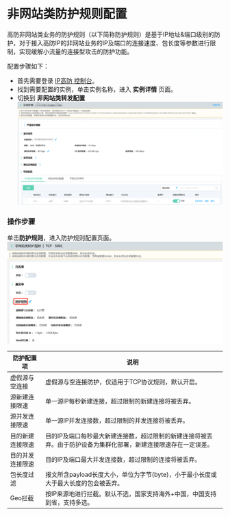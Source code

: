 # 非网站类防护规则配置
高防非网站类业务的防护规则（以下简称防护规则）是基于IP地址&端口级别的防护，对于接入高防IP的非网站业务的IP及端口的连接速度、包长度等参数进行限制，实现缓解小流量的连接型攻击的防护功能。

配置步骤如下：

- 首先需要登录 [IP高防 控制台](https://ip-anti-console.jdcloud.com/instancelist)。
- 找到需要配置的实例，单击实例名称，进入 **实例详情** 页面。
- 切换到 **非网站类转发配置** 
    ![非网站转发规则](../../../../../image/Advanced%20Anti-DDoS/net-service-protection-rule-01.png)

### 操作步骤

单击**防护规则**，进入防护规则配置页面。
    ![非网站防护规则](../../../../../image/Advanced%20Anti-DDoS/net-service-protection-rule-02.png)

|防护配置项             |说明 |
|----------------------|---------------|
|虚假源与空连接          |虚假源与空连接防护，仅适用于TCP协议规则，默认开启。|
|源新建连接限速          |单一源IP每秒新建连接，超过限制的新建连接将被丢弃。|
|源并发连接限速          |单一源IP并发连接数，超过限制的并发连接将被丢弃。|
|目的新建连接限速        |目的IP及端口每秒最大新建连接数，超过限制的新建连接将被丢弃。由于防护设备为集群化部署，新建连接限速存在一定误差。|
|目的并发连接限速        |目的IP及端口最大并发连接数，超过限制的连接将被丢弃。|
|包长度过滤              |报文所含payload长度大小，单位为字节(byte)，小于最小长度或大于最大长度的包会被丢弃。|
|Geo拦截                 |按IP来源地进行拦截。默认不选，国家支持海外+中国，中国支持到省，支持多选。|
